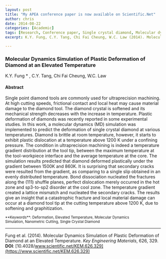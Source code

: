 ```yaml
---
layout: post
title: "My APEA conference paper is now available on Scientific.Net"
author: chris
date: 2014-08-22
categories: [Academic]
tags: [Research, Conference paper, Single crystal diamond, Molecular dynamics]
excerpt: K.Y. Fung, C.Y. Tang, Chi Fai Cheung, W.C. Law (2014). Molecular Dynamics Simulation of Plastic Deformation of Diamond at an Elevated Temperature.  Key Engineering Materials, 626, 329. doi:10.4028/www.scientific.net/KEM.626.329

---
```


### Molecular Dynamics Simulation of Plastic Deformation of Diamond at an Elevated Temperature

K.Y. Fung * , C.Y. Tang, Chi Fai Cheung, W.C. Law

<!--more-->

#### Abstract

Single point diamond tools are commonly used for ultraprecision machining. At high cutting speeds, frictional contact and local heat may cause material damage to the diamond tool. The diamond crystal is softened and its mechanical strength decreases with the increase in temperature. Plastic deformation of diamonds was recently reported in some experimental studies. In this work, a molecular dynamics (MD) simulation was implemented to predict the deformation of single crystal diamond at various temperatures. Diamond is brittle at room temperature, however, it starts to exhibit plastic dislocation at a temperature above 1200 K under a confining pressure. The condition in ultraprecision machining is indeed a temperature gradient distribution at the tool tip, between the maximum temperature at the tool-workpiece interface and the average temperature at the core. The simulation results predicted that diamond deformed plastically under the gradient between 1500K and 860K. It is surprising that secondary cracks were resulted from the gradient, as comparing to a single slip obtained in an evenly distributed temperature. Bond dissociation nucleated the fractures along the (111) shuffle planes, perfect dislocation merely occurred in the hot zone and sp3-to-sp2 disorder at the cool zone. The temperature gradient created a lattice mismatch and nucleated the secondary cracks. The results give an insight that a catastrophic fracture and local material damage can occur at a diamond tool tip at the cutting temperature above 1200 K, due to softening and graphitization.

<small>
**Keywords**: Deformation, Elevated Temperature, Molecular Dynamics Simulation, Nanometric Cutting, Single Crystal Diamond
</small>

* * *
Fung et al. (2014). Molecular Dynamics Simulation of Plastic Deformation of Diamond at an Elevated Temperature. _Key Engineering Materials_, 626, 329.<br>
**DOI**: [10.4028/www.scientific.net/KEM.626.329](https://www.scientific.net/KEM.626.329)
